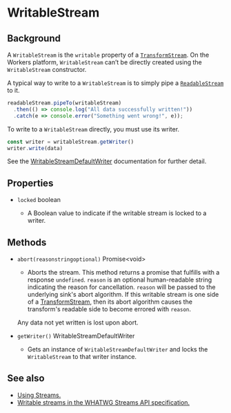 # WritableStream

## Background

A `WritableStream` is the `writable` property of a [`TransformStream`](/runtime-apis/streams/transformstream). On the Workers platform, `WritableStream` can’t be directly created using the `WritableStream` constructor.

A typical way to write to a `WritableStream` is to simply pipe a [`ReadableStream`](/runtime-apis/streams/readablestream) to it.

```js
readableStream.pipeTo(writableStream)
  .then(() => console.log("All data successfully written!"))
  .catch(e => console.error("Something went wrong!", e));
```

To write to a `WritableStream` directly, you must use its writer.

```js
const writer = writableStream.getWriter()
writer.write(data)
```

See the [WritableStreamDefaultWriter](/runtime-apis/streams/writablestreamdefaultwriter) documentation for further detail.

## Properties

<Definitions>

- `locked` <Type>boolean</Type>

  - A Boolean value to indicate if the writable stream is locked to a writer.

</Definitions>

## Methods

<Definitions>

- <Code>abort(reason<ParamType>string</ParamType><PropMeta>optional</PropMeta>)</Code> <Type>Promise&lt;void></Type>

  - Aborts the stream. This method returns a promise that fulfills with a response `undefined`. `reason` is an optional human-readable string indicating the reason for cancellation. `reason` will be passed to the underlying sink's abort algorithm. If this writable stream is one side of a [TransformStream](/runtime-apis/streams/transformstream), then its abort algorithm causes the transform's readable side to become errored with `reason`.

  <Aside type="warning" header="Warning">

  Any data not yet written is lost upon abort.

  </Aside>

- `getWriter()` <TypeLink href="/runtime-apis/streams/writablestreamdefaultwriter">WritableStreamDefaultWriter</TypeLink>

  - Gets an instance of `WritableStreamDefaultWriter` and locks the `WritableStream` to that writer instance.

</Definitions>

## See also

- [Using Streams.](/learning/using-streams)
- [Writable streams in the WHATWG Streams API specification.](https://streams.spec.whatwg.org/#ws-model)
